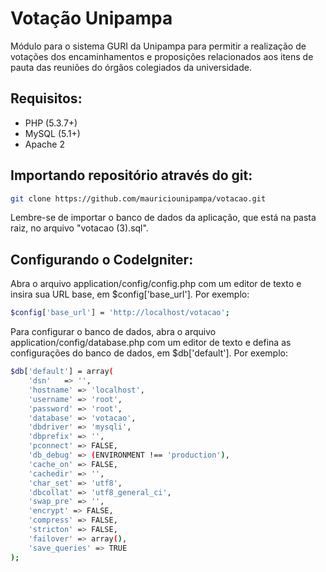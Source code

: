 Votação Unipampa
======

Módulo para o sistema GURI da Unipampa para permitir a realização de votações dos encaminhamentos e proposições relacionados aos itens de pauta das reuniões do órgãos colegiados da universidade.

## Requisitos:

* PHP (5.3.7+)
* MySQL (5.1+)
* Apache 2

## Importando repositório através do git:

```BASH
git clone https://github.com/mauriciounipampa/votacao.git
```
Lembre-se de importar o banco de dados da aplicação, que está na pasta raiz, no arquivo "votacao (3).sql".

## Configurando o CodeIgniter:

Abra o arquivo application/config/config.php com um editor de texto e insira sua URL base, em $config['base_url']. Por exemplo:
```BASH
$config['base_url'] = 'http://localhost/votacao';
```

Para configurar o banco de dados, abra o arquivo application/config/database.php com um editor de texto e defina as configurações do banco de dados, em $db['default']. Por exemplo:
```BASH
$db['default'] = array(
	'dsn'	=> '',
	'hostname' => 'localhost',
  	'username' => 'root',
  	'password' => 'root',
	'database' => 'votacao',
	'dbdriver' => 'mysqli',
	'dbprefix' => '',
	'pconnect' => FALSE,
	'db_debug' => (ENVIRONMENT !== 'production'),
	'cache_on' => FALSE,
	'cachedir' => '',
	'char_set' => 'utf8',
	'dbcollat' => 'utf8_general_ci',
	'swap_pre' => '',
	'encrypt' => FALSE,
	'compress' => FALSE,
	'stricton' => FALSE,
	'failover' => array(),
	'save_queries' => TRUE
);
```
